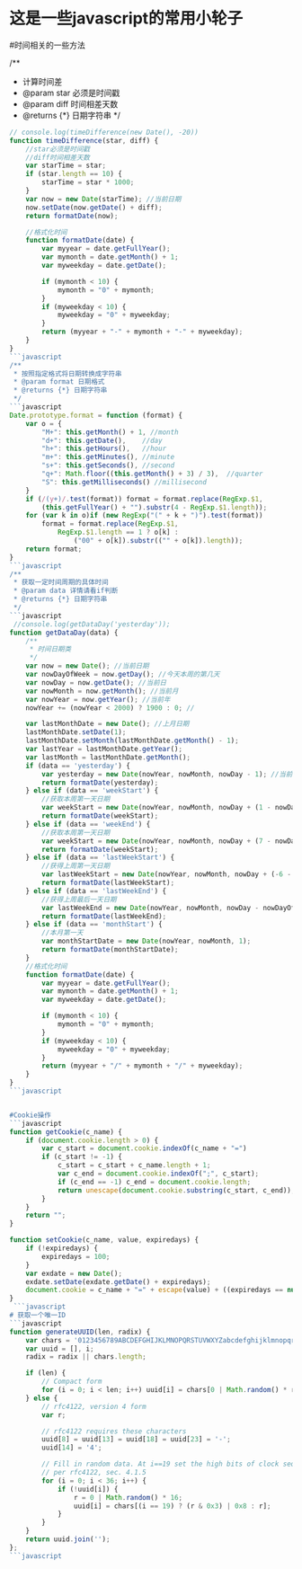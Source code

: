 # 这是一些javascript的常用小轮子

#时间相关的一些方法

/**
 * 计算时间差
 * @param star 必须是时间戳
 * @param diff 时间相差天数
 * @returns {*} 日期字符串
 */
```javascript
// console.log(timeDifference(new Date(), -20))
function timeDifference(star, diff) {
    //star必须是时间戳
    //diff时间相差天数
    var starTime = star;
    if (star.length == 10) {
        starTime = star * 1000;
    }
    var now = new Date(starTime); //当前日期
    now.setDate(now.getDate() + diff);
    return formatDate(now);

    //格式化时间
    function formatDate(date) {
        var myyear = date.getFullYear();
        var mymonth = date.getMonth() + 1;
        var myweekday = date.getDate();

        if (mymonth < 10) {
            mymonth = "0" + mymonth;
        }
        if (myweekday < 10) {
            myweekday = "0" + myweekday;
        }
        return (myyear + "-" + mymonth + "-" + myweekday);
    }
}
```javascript
/**
 * 按照指定格式将日期转换成字符串
 * @param format 日期格式
 * @returns {*} 日期字符串
 */
```javascript
Date.prototype.format = function (format) {
    var o = {
        "M+": this.getMonth() + 1, //month
        "d+": this.getDate(),    //day
        "h+": this.getHours(),   //hour
        "m+": this.getMinutes(), //minute
        "s+": this.getSeconds(), //second
        "q+": Math.floor((this.getMonth() + 3) / 3),  //quarter
        "S": this.getMilliseconds() //millisecond
    }
    if (/(y+)/.test(format)) format = format.replace(RegExp.$1,
        (this.getFullYear() + "").substr(4 - RegExp.$1.length));
    for (var k in o)if (new RegExp("(" + k + ")").test(format))
        format = format.replace(RegExp.$1,
            RegExp.$1.length == 1 ? o[k] :
                ("00" + o[k]).substr(("" + o[k]).length));
    return format;
}
```javascript
/**
 * 获取一定时间周期的具体时间
 * @param data 详情请看if判断
 * @returns {*} 日期字符串
 */
```javascript
 //console.log(getDataDay('yesterday'));
function getDataDay(data) {
    /**
     * 时间日期类
     */
    var now = new Date(); //当前日期
    var nowDayOfWeek = now.getDay(); //今天本周的第几天
    var nowDay = now.getDate(); //当前日
    var nowMonth = now.getMonth(); //当前月
    var nowYear = now.getYear(); //当前年
    nowYear += (nowYear < 2000) ? 1900 : 0; //

    var lastMonthDate = new Date(); //上月日期
    lastMonthDate.setDate(1);
    lastMonthDate.setMonth(lastMonthDate.getMonth() - 1);
    var lastYear = lastMonthDate.getYear();
    var lastMonth = lastMonthDate.getMonth();
    if (data == 'yesterday') {
        var yesterday = new Date(nowYear, nowMonth, nowDay - 1); //当前日
        return formatDate(yesterday);
    } else if (data == 'weekStart') {
        //获取本周第一天日期
        var weekStart = new Date(nowYear, nowMonth, nowDay + (1 - nowDayOfWeek));
        return formatDate(weekStart);
    } else if (data == 'weekEnd') {
        //获取本周第一天日期
        var weekStart = new Date(nowYear, nowMonth, nowDay + (7 - nowDayOfWeek));
        return formatDate(weekStart);
    } else if (data == 'lastWeekStart') {
        //获得上周第一天日期
        var lastWeekStart = new Date(nowYear, nowMonth, nowDay + (-6 - nowDayOfWeek));
        return formatDate(lastWeekStart);
    } else if (data == 'lastWeekEnd') {
        //获得上周最后一天日期
        var lastWeekEnd = new Date(nowYear, nowMonth, nowDay - nowDayOfWeek);
        return formatDate(lastWeekEnd);
    } else if (data == 'monthStart') {
        //本月第一天
        var monthStartDate = new Date(nowYear, nowMonth, 1);
        return formatDate(monthStartDate);
    }
    //格式化时间
    function formatDate(date) {
        var myyear = date.getFullYear();
        var mymonth = date.getMonth() + 1;
        var myweekday = date.getDate();

        if (mymonth < 10) {
            mymonth = "0" + mymonth;
        }
        if (myweekday < 10) {
            myweekday = "0" + myweekday;
        }
        return (myyear + "/" + mymonth + "/" + myweekday);
    }
}
```javascript


#Cookie操作
```javascript
function getCookie(c_name) {
    if (document.cookie.length > 0) {
        var c_start = document.cookie.indexOf(c_name + "=")
        if (c_start != -1) {
            c_start = c_start + c_name.length + 1;
            var c_end = document.cookie.indexOf(";", c_start);
            if (c_end == -1) c_end = document.cookie.length;
            return unescape(document.cookie.substring(c_start, c_end));
        }
    }
    return "";
}

function setCookie(c_name, value, expiredays) {
    if (!expiredays) {
        expiredays = 100;
    }
    var exdate = new Date();
    exdate.setDate(exdate.getDate() + expiredays);
    document.cookie = c_name + "=" + escape(value) + ((expiredays == null) ? "" : ";expires=" + exdate.toGMTString());
}
 ```javascript
# 获取一个唯一ID
```javascript
function generateUUID(len, radix) {
    var chars = '0123456789ABCDEFGHIJKLMNOPQRSTUVWXYZabcdefghijklmnopqrstuvwxyz'.split('');
    var uuid = [], i;
    radix = radix || chars.length;

    if (len) {
        // Compact form
        for (i = 0; i < len; i++) uuid[i] = chars[0 | Math.random() * radix];
    } else {
        // rfc4122, version 4 form
        var r;

        // rfc4122 requires these characters
        uuid[8] = uuid[13] = uuid[18] = uuid[23] = '-';
        uuid[14] = '4';

        // Fill in random data. At i==19 set the high bits of clock sequence as
        // per rfc4122, sec. 4.1.5
        for (i = 0; i < 36; i++) {
            if (!uuid[i]) {
                r = 0 | Math.random() * 16;
                uuid[i] = chars[(i == 19) ? (r & 0x3) | 0x8 : r];
            }
        }
    }
    return uuid.join('');
};
```javascript
